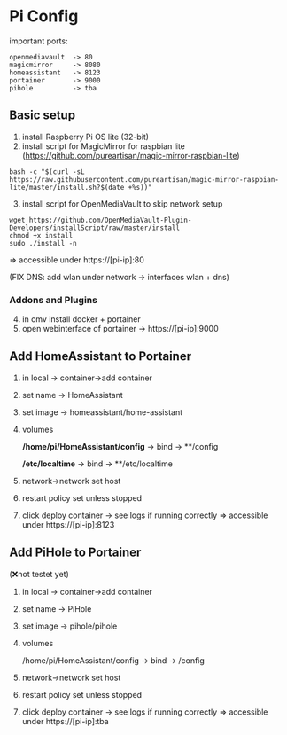 # Pi Config                     

important ports:

    openmediavault  -> 80
    magicmirror     -> 8080
    homeassistant   -> 8123
    portainer       -> 9000
    pihole          -> tba

## Basic setup
1. install Raspberry Pi OS lite (32-bit)
2. install script for MagicMirror for raspbian lite (https://github.com/pureartisan/magic-mirror-raspbian-lite)
```
bash -c "$(curl -sL https://raw.githubusercontent.com/pureartisan/magic-mirror-raspbian-lite/master/install.sh?$(date +%s))"
```

3. install script for OpenMediaVault to skip network setup
```
wget https://github.com/OpenMediaVault-Plugin-Developers/installScript/raw/master/install
chmod +x install
sudo ./install -n
```

=> accessible under https://[pi-ip]:80

(FIX DNS: add wlan under network -> interfaces wlan + dns)

### Addons and Plugins
4. in omv install docker + portainer
5. open webinterface of portainer -> https://[pi-ip]:9000

## Add HomeAssistant to Portainer
1. in local     -> container->add container
2. set name     -> HomeAssistant
3. set image    -> homeassistant/home-assistant
4. volumes

    **/home/pi/HomeAssistant/config** -> bind
        -> **/config
        
    **/etc/localtime** -> bind
        -> **/etc/localtime
        
5. network->network set host
6. restart policy set unless stopped
7. click deploy container
-> see logs if running correctly
=> accessible under https://[pi-ip]:8123


## Add PiHole to Portainer
(❌not testet yet)
1. in local     -> container->add container
2. set name     -> PiHole
3. set image    -> pihole/pihole
4. volumes

    /home/pi/HomeAssistant/config -> bind
        -> /config
5. network->network set host
6. restart policy set unless stopped
7. click deploy container
-> see logs if running correctly
=> accessible under https://[pi-ip]:tba
